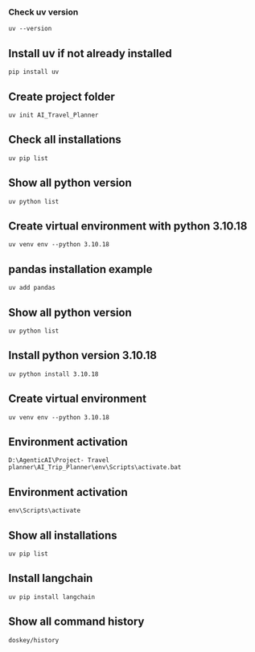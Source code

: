 
### Check uv version
```uv --version```

## Install uv if not already installed
```pip install uv```

## Create project folder
```uv init AI_Travel_Planner```

## Check all installations
```uv pip list ```

## Show all python version
```uv python list ```

## Create virtual environment with python 3.10.18
```uv venv env --python 3.10.18```

## pandas installation example
```uv add pandas``` 

## Show all python version
```uv python list```

## Install python version 3.10.18
```uv python install 3.10.18```

## Create virtual environment
```uv venv env --python 3.10.18```

## Environment activation
```D:\AgenticAI\Project- Travel planner\AI_Trip_Planner\env\Scripts\activate.bat```  
## Environment activation
```env\Scripts\activate```

## Show all installations
```uv pip list```

## Install langchain
```uv pip install langchain```

## Show all command history
```doskey/history```